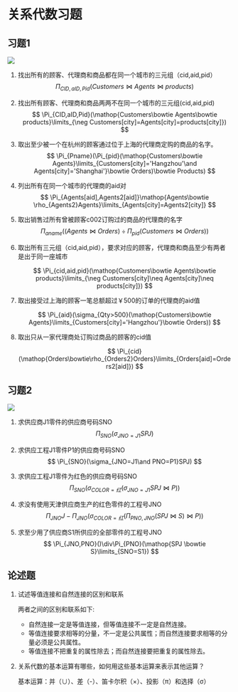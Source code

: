 # 关系代数习题

## 习题1

![](https://wwt13-images-1305051431.cos.ap-beijing.myqcloud.com/img/20220328133008.png)

1. 找出所有的顾客、代理商和商品都在同一个城市的三元组（cid,aid,pid）
   $$
   \Pi_{CID,aID,Pid}(Customers\bowtie Agents\bowtie products)
   $$

2. 找出所有顾客、代理商和商品两两不在同一个城市的三元组(cid,aid,pid)
   $$
   \Pi_{CID,aID,Pid}(\mathop{Customers\bowtie Agents\bowtie products}\limits_{\neg Customers[city]=Agents[city]=products[city]})
   $$

3. 取出至少被一个在杭州的顾客通过位于上海的代理商定购的商品的名字。
   $$
   \Pi_{Pname}(\Pi_{pid}(\mathop{Customers\bowtie Agents}\limits_{Customers[city]='Hangzhou'\and Agents[city]='Shanghai'}\bowtie Orders)\bowtie Products)
   $$
   
4. 列出所有在同一个城市的代理商的aid对
   $$
   \Pi_{Agents[aid],Agents2[aid]}\mathop{Agents\bowtie \rho_{Agents2}Agents}\limits_{Agents[city]=Agents2[city]}
   $$

5. 取出销售过所有曾被顾客c002订购过的商品的代理商的名字
   $$
   \Pi_{aname}((Agents\bowtie Orders)\div \Pi_{pid}(Customers\bowtie Orders))
   $$
   
6. 取出所有三元组（cid,aid,pid），要求对应的顾客，代理商和商品至少有两者是出于同一座城市

   $$
   \Pi_{cid,aid,pid}(\mathop{Customers\bowtie Agents\bowtie products}\limits_{\neg Customers[city]\neq Agents[city]\neq products[city]})
   $$
   
7. 取出接受过上海的顾客一笔总额超过￥500的订单的代理商的aid值

   $$
   \Pi_{aid}(\sigma_{Qty>500}(\mathop{Customers\bowtie Agents}\limits_{Customers[city]='Hangzhou'}\bowtie Orders))
   $$
   
8. 取出只从一家代理商处订购过商品的顾客的cid值

   $$
   \Pi_{cid}(\mathop{Orders\bowtie\rho_{Orders2}Orders}\limits_{Orders[aid]=Orders2[aid]})
   $$

## 习题2

![](https://wwt13-images-1305051431.cos.ap-beijing.myqcloud.com/img/d248542fe0b4c9503b076f2ff122d09.jpg)

1. 求供应商J1零件的供应商号码SNO
   $$
   \Pi_{SNO}(\sigma_{JNO=J1}SPJ)
   $$
   
2. 求供应工程J1零件P1的供应商号码SNO
   $$
   \Pi_{SNO}(\sigma_{JNO=J1\and PNO=P1}SPJ)
   $$
   
3. 求供应工程J1零件为红色的供应商号码SNO
   $$
   \Pi_{SNO}(\sigma_{COLOR=红}(\sigma_{JNO=J1}SPJ\bowtie P))
   $$

4. 求没有使用天津供应商生产的红色零件的工程号JNO
   $$
   \Pi_{JNO}J-\Pi_{JNO}(\sigma_{COLOR=红}(\Pi_{PNO,JNO}(SPJ\bowtie S)\bowtie P))
   $$
   
5. 求至少用了供应商S1所供应的全部零件的工程号JNO
   $$
   \Pi_{JNO,PNO}()\div\Pi_{PNO}(\mathop{SPJ \bowtie S}\limits_{SNO=S1})
   $$

## 论述题

1. 试述等值连接和自然连接的区别和联系

   两者之间的区别和联系如下:

   - 自然连接一定是等值连接，但等值连接不一定是自然连接。
   - 等值连接要求相等的分量，不一定是公共属性；而自然连接要求相等的分量必须是公共属性。 
   - 等值连接不把重复的属性除去；而自然连接要把重复的属性除去。

2. 关系代数的基本运算有哪些，如何用这些基本运算来表示其他运算？

   基本运算：并（∪）、差（-）、笛卡尔积（×）、投影（π）和选择（σ）
